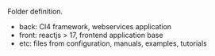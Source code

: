 Folder definition.

- back: CI4 framework, webservices application
- front: reactjs > 17, frontend application base
- etc: files from configuration, manuals, examples, tutorials
